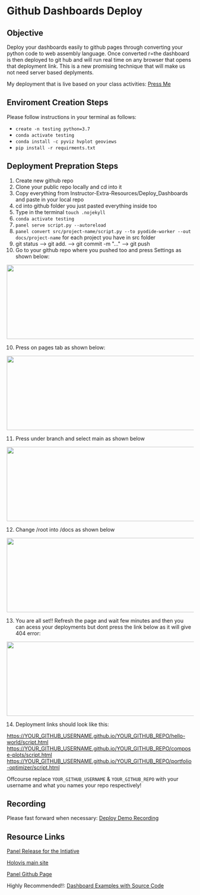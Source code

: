 # Github Dashboards Deploy  


## Objective
Deploy your dashboards easily to github pages through converting your python code to web assembly language. Once converted r=the dashboard is then deployed to git hub and will run real time on any browser that opens that deployment link. This is a new promising technique that will make us not need server based deplyments.

My deployment that is live based on your class activities: [Press Me](https://firobeid.github.io/compose-plots/script.html)

## Enviroment Creation Steps
Please follow instructions in your terminal as follows:
* `create -n testing python=3.7`
* `conda activate testing`
* `conda install -c pyviz hvplot geoviews`
* `pip install -r requirments.txt`


## Deployment Prepration Steps
1. Create new github repo
2. Clone your public repo locally and cd into it
3. Copy everything from Instructor-Extra-Resources/Deploy_Dashboards and paste in your local repo
4. cd into github folder you just pasted everything inside too
4. Type in the terminal `touch .nojekyll`
5. `conda activate testing`
6. `panel serve script.py --autoreload`
7. `panel convert src/project-name/script.py --to pyodide-worker --out docs/project-name` for each project you have in src folder
8. git status --> git add. --> git commit -m "..." --> git push
9. Go to your github repo where you pushed too and press Settings as shown below:
<p style="text-align:center;"><img src="./Images/Step1.png" width="900" height="200"/></p>

10. Press on pages tab as shown below:
<p style="text-align:center;"><img src="./Images/Step2.png" width="900" height="200"/></p>

11. Press under branch and select main as shown below
<p style="text-align:center;"><img src="./Images/Step3.png" width="900" height="200"/></p>

12. Change /root into /docs as shown below
<p style="text-align:center;"><img src="./Images/Step4.png" width="900" height="200"/></p>

13. You are all set!! Refresh the page and wait few minutes and then you can acess your deployments but dont press the link below as it will give 404 error:
<p style="text-align:center;"><img src="./Images/Step5.png" width="900" height="200"/></p>


14. Deployment links should look like this:

https://YOUR_GITHUB_USERNAME.github.io/YOUR_GITHUB_REPO/hello-world/script.html
https://YOUR_GITHUB_USERNAME.github.io/YOUR_GITHUB_REPO/compose-plots/script.html
https://YOUR_GITHUB_USERNAME.github.io/YOUR_GITHUB_REPO/portfolio-optimizer/script.html

Offcourse replace `YOUR_GITHUB_USERNAME` & `YOUR_GITHUB_REPO` with your username and what you names your repo respectively!

## Recording
Please fast forward when necessary:
[Deploy Demo Recording](https://zoom.us/rec/share/zsisyqlyEKT3AAVGR83UNB1rbOviF3W9oZJhZrqPVScPOpaAP3xTm-bZ2KLA5QbO.173WwTK4Y0f8HfiX?startTime=1667440991000)

## Resource Links
[Panel Release for the Intiative](https://blog.holoviz.org/panel_0.14.html)

[Holovis main site](https://blog.holoviz.org/panel_0.14.html)

[Panel Github Page](https://github.com/holoviz/panel)

Highly Recommended!!:
[Dashboard Examples with Source Code](https://examples.pyviz.org/index.html)